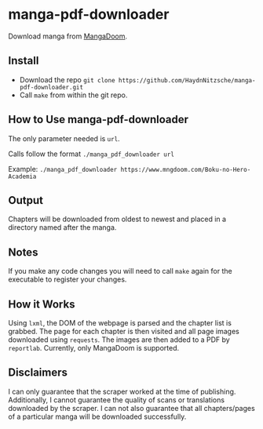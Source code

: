 # manga-pdf-downloader
Download manga from [MangaDoom](https://www.mngdoom.com/). 

## Install
- Download the repo ```git clone https://github.com/HaydnNitzsche/manga-pdf-downloader.git```
- Call ```make``` from within the git repo.

## How to Use manga-pdf-downloader

The only parameter needed is ```url```.

Calls follow the format ```./manga_pdf_downloader url```

Example: ```./manga_pdf_downloader https://www.mngdoom.com/Boku-no-Hero-Academia```

## Output
Chapters will be downloaded from oldest to newest and placed in a directory named after the manga.

## Notes
If you make any code changes you will need to call ```make``` again for the executable to register your changes.

## How it Works
Using ```lxml```, the DOM of the webpage is parsed and the chapter list is grabbed. The page for each chapter is then visited and all page images downloaded using ```requests```. The images are then added to a PDF by ```reportlab```. Currently, only MangaDoom is supported.

## Disclaimers
I can only guarantee that the scraper worked at the time of publishing. Additionally, I cannot guarantee the quality of scans or translations downloaded by the scraper. I can not also guarantee that all chapters/pages of a particular manga will be downloaded successfully.
